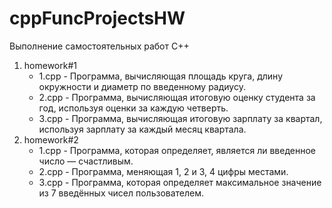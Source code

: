 # cppFuncProjectsHW
Выполнение самостоятельных работ C++

1. homework#1
   - 1.cpp - Программа, вычисляющая площадь круга, длину окружности и диаметр по введенному радиусу.
   - 2.cpp - Программа, вычисляющая итоговую оценку студента за год, используя оценки за каждую четверть.
   - 3.cpp - Программа, вычисляющая итоговую зарплату за квартал, используя зарплату за каждый месяц квартала.
2. homework#2
   - 1.cpp - Программа, которая определяет, является ли введенное число — счастливым.
   - 2.cpp - Программа, меняющая 1, 2 и 3, 4 цифры местами.
   - 3.cpp - Программа, которая определяет максимальное значение из 7 введённых чисел пользователем.
